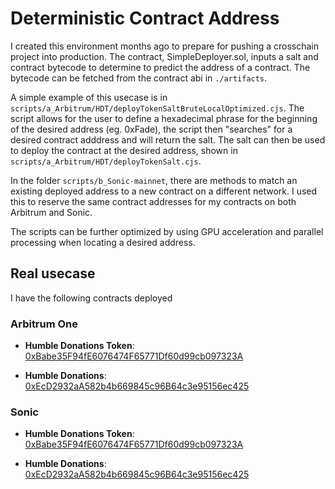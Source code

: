 # Deterministic Contract Address

I created this environment months ago to prepare for pushing a crosschain project into production. The contract, SimpleDeployer.sol, inputs a salt and contract bytecode to determine to predict the address of a contract. The bytecode can be fetched from the contract abi in `./artifacts`.

A simple example of this usecase is in `scripts/a_Arbitrum/HDT/deployTokenSaltBruteLocalOptimized.cjs`. The script allows for the user to define a hexadecimal phrase for the beginning of the desired address (eg. 0xFade), the script then "searches" for a desired contract adddress and will return the salt. The salt can then be used to deploy the contract at the desired address, shown in `scripts/a_Arbitrum/HDT/deployTokenSalt.cjs`.

In the folder `scripts/b_Sonic-mainnet`, there are methods to match an existing deployed address to a new contract on a different network. I used this to reserve the same contract addresses for my contracts on both Arbitrum and Sonic.

The scripts can be further optimized by using GPU acceleration and parallel processing when locating a desired address.

## Real usecase

I have the following contracts deployed

### Arbitrum One

- **Humble Donations Token**: [0xBabe35F94fE6076474F65771Df60d99cb097323A](https://arbiscan.io/address/0xBabe35F94fE6076474F65771Df60d99cb097323A)

- **Humble Donations**: [0xEcD2932aA582b4b669845c96B64c3e95156ec425](https://arbiscan.io/address/0xEcD2932aA582b4b669845c96B64c3e95156ec425)

### Sonic

- **Humble Donations Token**: [0xBabe35F94fE6076474F65771Df60d99cb097323A](https://sonicscan.org/address/0xBabe35F94fE6076474F65771Df60d99cb097323A)

- **Humble Donations**: [0xEcD2932aA582b4b669845c96B64c3e95156ec425](https://sonicscan.org/address/0xEcD2932aA582b4b669845c96B64c3e95156ec425/#code)
